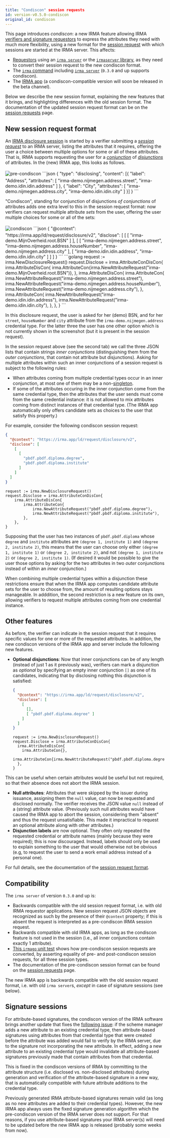 ```yaml
---
title: "Condiscon" session requests
id: version-v0.5.0-condiscon
original_id: condiscon
---
```


<style>
img.ss {
  padding: 0.3em 0;
  max-width: 15em;
  margin-left: unset;
  margin-right: unset;
}
</style>

This page introduces *condiscon*: a new IRMA feature allowing IRMA [verifiers and signature requestors](overview.md#participants) to express the attributes they need with much more flexibility, using a new format for the [session request](session-requests.md) with which sessions are started at the IRMA server. This affects:
- [Requestors](overview.md#participants) using an [`irma server`](irma-server.md) or the [`irmaserver` library](irma-server-lib.md), as they need to convert their session request to the new condiscon format.
- The [`irma` command](irma-cli.md) including [`irma server`](irma-server.md) (`0.3.0` and up supports condiscon).
- The [IRMA app](irma-app.md) (a condiscon-compatible version will soon be released in the beta channel).

Below we describe the new session format, explaining the new features that it brings, and highlighting differences with the old session format. The documentation of the updated session request format can be on the [session requests](session-requests.md) page.

## New session request format

An [IRMA disclosure session](what-is-irma.md#session-types) is started by a verifier submitting a [*session request*](session-requests.md) to an IRMA server, listing the attributes that it requires, offering the user a choice between multiple options for some or all of these attributes. That is, IRMA supports requesting the user for a [*conjunction*](https://en.wikipedia.org/wiki/Logical_conjunction) of [*disjunctions*](https://en.wikipedia.org/wiki/Logical_disjunction) of attributes. In the (new) IRMA app, this looks as follows.

<!--DOCUSAURUS_CODE_TABS-->
<!--IRMA app-->
<img src="/assets/pre-condiscon.png" class="ss" alt="pre-condiscon" />
<!--Session request (old format, JSON)-->
```json
{
  "type": "disclosing",
  "content": [{
    "label": "Address",
    "attributes": [
      "irma-demo.nijmegen.address.street",
      "irma-demo.idin.idin.address"
    ]
  },
  {
    "label": "City",
    "attributes": [
      "irma-demo.nijmegen.address.city",
      "irma-demo.idin.idin.city"
    ]
  }]
}
```
<!--END_DOCUSAURUS_CODE_TABS-->

"Condiscon", standing for conjunction of disjunctions *of conjunctions* of attributes adds one extra level to this in the session request format: now verifiers can request multiple attribute *sets* from the user, offering the user multiple choices for some or all of the sets:

<!--DOCUSAURUS_CODE_TABS-->
<!--IRMA app-->
<img src="/assets/condiscon.png" class="ss" alt="condiscon" />
<!--Session request (condiscon, JSON)-->
```json
{
  "@context": "https://irma.app/ld/request/disclosure/v2",
  "disclose": [
    [
      [ "irma-demo.MijnOverheid.root.BSN" ]
    ],
    [
      [
        "irma-demo.nijmegen.address.street",
        "irma-demo.nijmegen.address.houseNumber",
        "irma-demo.nijmegen.address.city"
      ],
      [
        "irma-demo.idin.idin.address",
        "irma-demo.idin.idin.city"
      ]
    ]
  ]
}
```
<!--Session request (condiscon, Go)-->
```golang
request := irma.NewDisclosureRequest()
request.Disclose = irma.AttributeConDisCon{
	irma.AttributeDisCon{
		irma.AttributeCon{irma.NewAttributeRequest("irma-demo.MijnOverheid.root.BSN")},
	},
	irma.AttributeDisCon{
		irma.AttributeCon{
			irma.NewAttributeRequest("irma-demo.nijmegen.address.street"),
			irma.NewAttributeRequest("irma-demo.nijmegen.address.houseNumber"),
			irma.NewAttributeRequest("irma-demo.nijmegen.address.city"),
		},
		irma.AttributeCon{
			irma.NewAttributeRequest("irma-demo.idin.idin.address"),
			irma.NewAttributeRequest("irma-demo.idin.idin.city"),
		},
	},
}
```
<!--END_DOCUSAURUS_CODE_TABS-->

In this disclosure request, the user is asked for her (demo) BSN, and for her `street`, `houseNumber` and `city` attribute from the `irma-demo.nijmegen.address` credential type. For the latter three the user has one other option which is not currently shown in the screenshot (but it is present in the session request).

In the session request above (see the second tab) we call the three JSON lists that contain strings *inner conjunctions* (distinguishing them from the *outer conjunctions*, that contain not attribute but disjunctions). Asking for multiple attributes within such an inner conjunctions of a session request is subject to the following rules:

- When attributes coming from multiple credential types occur in an inner conjunction, at most one of them may be a non-[singleton](overview.md#singletons).
- If some of the attributes occuring in the inner conjunction come from the same credential type, then the attributes that the user sends must come from the same credential instance: it is not allowed to mix attributes coming from distinct instances of that credential type. (The IRMA app automatically only offers candidate sets as choices to the user that satisfy this property.)

For example, consider the following condiscon session request:
<!--DOCUSAURUS_CODE_TABS-->
<!--Session request (JSON)-->
```json
{
  "@context": "https://irma.app/ld/request/disclosure/v2",
  "disclose": [
    [
      [
        "pbdf.pbdf.diploma.degree",
        "pbdf.pbdf.diploma.institute"
      ]
    ]
  ]
}
```
<!--Session request (Go)-->
```golang
request := irma.NewDisclosureRequest()
request.Disclose = irma.AttributeConDisCon{
	irma.AttributeDisCon{
		irma.AttributeCon{
			irma.NewAttributeRequest("pbdf.pbdf.diploma.degree"),
			irma.NewAttributeRequest("pbdf.pbdf.diploma.institute"),
		},
	},
}
```
<!--END_DOCUSAURUS_CODE_TABS-->

Supposing that the user has two instances of `pbdf.pbdf.diploma` whose `degree` and `institute` attributes are `(degree 1, institute 1)` and `(degree 2, institute 2)`, this means that the user can choose only either `(degree 1, institute 1)` or `(degree 2, institute 2)`, and not `(degree 1, institute 2)` or `(degree 2, institute 1)`. (If desired it would be possible to give the user those options by asking for the two attributes in two *outer* conjunctions instead of within an *inner* conjunction.)

When combining multiple credential types within a disjunction these restrictions ensure that when the IRMA app computes candidate attribute sets for the user to choose from, the amount of resulting options stays manageable. In adddition, the second restriction is a new feature on its own, allowing verifiers to request multiple attributes coming from one credential instance.

## Other features

As before, the verifier can indicate in the session request that it requires specific values for one or more of the requested attributes. In addition, the new condiscon versions of the IRMA app and server include the following new features.

- **Optional disjunctions**: Now that inner conjunctions can be of any length (instead of just 1 as it previously was), verifiers can mark a disjunction as *optional* by specifying an empty inner conjunction `[]` as one of its candidates, indicating that by disclosing nothing this disjunction is satisfied:
  <!--DOCUSAURUS_CODE_TABS-->
  <!--Session request (JSON)-->
  ```json
  {
    "@context": "https://irma.app/ld/request/disclosure/v2",
    "disclose": [
      [
        [],
        [ "pbdf.pbdf.diploma.degree" ]
      ]
    ]
  }
  ```
  <!--Session request (Go)-->
  ```golang
  request := irma.NewDisclosureRequest()
  request.Disclose = irma.AttributeConDisCon{
    irma.AttributeDisCon{
      irma.AttributeCon{},
      irma.AttributeCon{irma.NewAttributeRequest("pbdf.pbdf.diploma.degree")},
    },
  }
  ```
<!--END_DOCUSAURUS_CODE_TABS-->
  This can be useful when certain attributes would be useful but not required, so that their absence does not abort the IRMA session.

- **Null attributes**: Attributes that were skipped by the issuer during issuance, assigning them the `null` value, can now be requested and disclosed normally. The verifier receives the JSON value `null` instead of a (string) attribute value. (Previously such null attributes would have caused the IRMA app to abort the session, considering them "absent" and thus the request unsatisfiable. This made it impractical to request an optional attribute along with other attributes.)
- **Disjunction labels** are now optional. They often only repeated the requested credential or attribute names (mainly because they were required); this is now discouraged. Instead, labels should only be used to explain something to the user that would otherwise not be obvious (e.g, to request the user to send a work email address instead of a personal one).

For full details, see the documentation of the [session request format](session-requests.md).

## Compatibility

The `irma server` of version `0.3.0` and up is:
- Backwards compatible with the old session request format, i.e. with old IRMA requestor applications. New session request JSON objects are recognized as such by the presence of their `@context` property; if this is absent the request is interpreted as a pre-condiscon IRMA session request.
- Backwards compatible with old IRMA apps, as long as the condiscon feature is not used in the session (i.e., all inner conjunctions contain exactly 1 attribute).
- [This `irmago` unit test](https://github.com/privacybydesign/irmago/blob/condiscon/irmago_test.go#L259) shows how pre-condiscon session requests are converted, by asserting equality of pre- and post-condiscon session requests, for all three session types.
- The documentation of the pre-condiscon session format can be found on the [session requests](/v0.2.0/session-requests) page.

The new IRMA app is backwards compatible with the old session request format, i.e. with old `irma server`s, *except* in case of signature sessions (see below).

## Signature sessions

For attribute-based signatures, the condiscon version of the IRMA software brings another update that fixes the [following issue](https://github.com/privacybydesign/irmago/issues/35): if the scheme manager adds a new attribute to an existing credential type, then attribute-based signatures using attributes from that credential type that were created before the attribute was added would fail to verify by the IRMA server, due to the signature not incorporating the new attribute. In effect, adding a new attribute to an existing credential type would invalidate all attribute-based signatures previously made that contain attributes from that credential.

This is fixed in the condiscon versions of IRMA by committing to the attribute structure (i.e. disclosed vs. non-disclosed attributes) during generation and verification of the attribute-based signature in a new way, that is automatically compatible with future attribute additions to the credential type.

Previously generated IRMA attribute-based signatures remain valid (as long as no new attributes are added to their credential types). However, the new IRMA app always uses the fixed signature generation algorithm which the pre-condiscon version of the IRMA server does not support. For that reasons, if you use attribute-based signatures your IRMA server(s) will need to be updated before the new IRMA app is released (probably some weeks from now).

